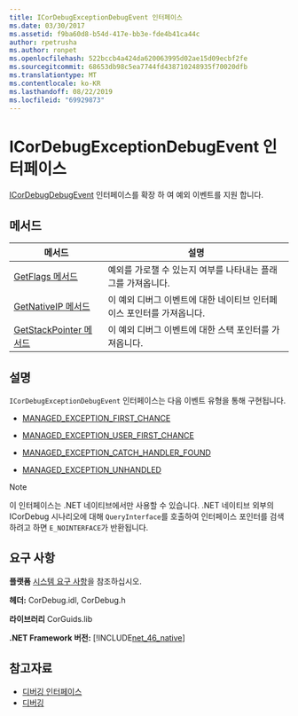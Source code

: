 ```yaml
---
title: ICorDebugExceptionDebugEvent 인터페이스
ms.date: 03/30/2017
ms.assetid: f9ba60d8-b54d-417e-bb3e-fde4b41ca44c
author: rpetrusha
ms.author: ronpet
ms.openlocfilehash: 522bccb4a424da620063995d02ae15d09ecbf2fe
ms.sourcegitcommit: 68653db98c5ea7744fd438710248935f70020dfb
ms.translationtype: MT
ms.contentlocale: ko-KR
ms.lasthandoff: 08/22/2019
ms.locfileid: "69929873"
---
```

# <a name="icordebugexceptiondebugevent-interface"></a>ICorDebugExceptionDebugEvent 인터페이스
[ICorDebugDebugEvent](../../../../docs/framework/unmanaged-api/debugging/icordebugdebugevent-interface.md) 인터페이스를 확장 하 여 예외 이벤트를 지원 합니다.  
  
## <a name="methods"></a>메서드  
  
|메서드|설명|  
|------------|-----------------|  
|[GetFlags 메서드](../../../../docs/framework/unmanaged-api/debugging/icordebugexceptiondebugevent-getflags-method.md)|예외를 가로챌 수 있는지 여부를 나타내는 플래그를 가져옵니다.|  
|[GetNativeIP 메서드](../../../../docs/framework/unmanaged-api/debugging/icordebugexceptiondebugevent-getnativeip-method.md)|이 예외 디버그 이벤트에 대한 네이티브 인터페이스 포인터를 가져옵니다.|  
|[GetStackPointer 메서드](../../../../docs/framework/unmanaged-api/debugging/icordebugexceptiondebugevent-getstackpointer-method.md)|이 예외 디버그 이벤트에 대한 스택 포인터를 가져옵니다.|  
  
## <a name="remarks"></a>설명  
 `ICorDebugExceptionDebugEvent` 인터페이스는 다음 이벤트 유형을 통해 구현됩니다.  
  
- [MANAGED_EXCEPTION_FIRST_CHANCE](../../../../docs/framework/unmanaged-api/debugging/cordebugrecordformat-enumeration.md)  
  
- [MANAGED_EXCEPTION_USER_FIRST_CHANCE](../../../../docs/framework/unmanaged-api/debugging/cordebugrecordformat-enumeration.md)  
  
- [MANAGED_EXCEPTION_CATCH_HANDLER_FOUND](../../../../docs/framework/unmanaged-api/debugging/cordebugrecordformat-enumeration.md)  
  
- [MANAGED_EXCEPTION_UNHANDLED](../../../../docs/framework/unmanaged-api/debugging/cordebugrecordformat-enumeration.md)  
  
> [!NOTE]
> 이 인터페이스는 .NET 네이티브에서만 사용할 수 있습니다. .NET 네이티브 외부의 ICorDebug 시나리오에 대해 `QueryInterface`를 호출하여 인터페이스 포인터를 검색하려고 하면 `E_NOINTERFACE`가 반환됩니다.  
  
## <a name="requirements"></a>요구 사항  
 **플랫폼** [시스템 요구 사항](../../../../docs/framework/get-started/system-requirements.md)을 참조하십시오.  
  
 **헤더:** CorDebug.idl, CorDebug.h  
  
 **라이브러리** CorGuids.lib  
  
 **.NET Framework 버전:** [!INCLUDE[net_46_native](../../../../includes/net-46-native-md.md)]  
  
## <a name="see-also"></a>참고자료

- [디버깅 인터페이스](../../../../docs/framework/unmanaged-api/debugging/debugging-interfaces.md)
- [디버깅](../../../../docs/framework/unmanaged-api/debugging/index.md)

